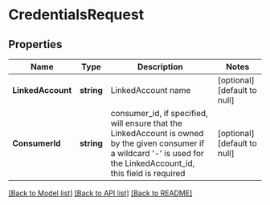 # CredentialsRequest

## Properties
Name | Type | Description | Notes
------------ | ------------- | ------------- | -------------
**LinkedAccount** | **string** | LinkedAccount name | [optional] [default to null]
**ConsumerId** | **string** | consumer_id, if specified, will ensure that the LinkedAccount is owned by the given consumer if a wildcard &#x27;-&#x27; is used for the LinkedAccount_id, this field is required | [optional] [default to null]

[[Back to Model list]](../README.md#documentation-for-models) [[Back to API list]](../README.md#documentation-for-api-endpoints) [[Back to README]](../README.md)

